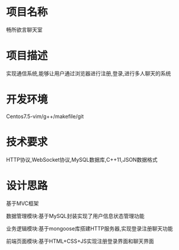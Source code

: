 # 项目名称
畅所欲言聊天室
# 项目描述
实现通信系统,能够让用户通过浏览器进行注册,登录,进行多人聊天的系统
# 开发环境
Centos7.5-vim/g++/makefile/git
# 技术要求
HTTP协议,WebSocket协议,MySQL数据库,C++11,JSON数据格式
# 设计思路
基于MVC框架

数据管理模块:基于MySQL封装实现了用户信息状态管理功能

业务逻辑模块:基于mongoose库搭建HTTP服务器,实现登录注册聊天功能

前端页面模块:基于HTML+CSS+JS实现注册登录界面和聊天界面
